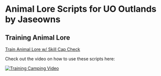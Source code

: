 # Animal Lore Scripts for UO Outlands by Jaseowns

## Training Animal Lore
[Train Animal Lore w/ Skill Cap Check](Train_Animal_Lore.razor)  

Check out the video on how to use these scripts here:

[![Training Camping Video](https://img.youtube.com/vi/MNPzVw_QFsc/0.jpg)](https://youtu.be/MNPzVw_QFsc)
